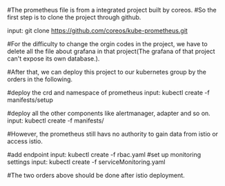   #The prometheus file is from a integrated project built by coreos.
  #So the first step is to clone the project through github.
  
  input: git clone https://github.com/coreos/kube-prometheus.git
  
  #For the difficulty to change the orgin codes in the project, we have to delete all the file about grafana in that project(The grafana of that project can't expose its own database.).
  
  #After that, we can deploy this project to our kubernetes group by the orders in the following.
  
  #deploy the crd and namespace of prometheus
  input: kubectl create -f manifests/setup
  
  #deploy all the other components like alertmanager, adapter and so on.
  input: kubectl create -f manifests/         
  
  
  #However, the prometheus still havs no authority to gain data from istio or access istio.
  
 #add endpoint
 input: kubectl create -f rbac.yaml 
 #set up monitoring settings
 input: kubectl create -f serviceMonitoring.yaml 
 
 #The two orders above should be done after istio deployment.
  
